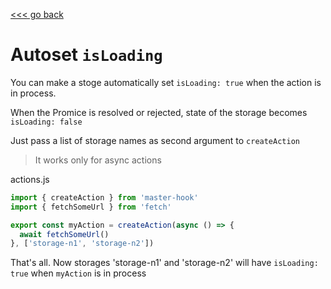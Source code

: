 [<<< go back](https://github.com/opium-pro/master-hook)

# Autoset `isLoading`

You can make a stoge automatically set `isLoading: true` when the action is in process.

When the Promice is resolved or rejected, state of the storage becomes `isLoading: false`

Just pass a list of storage names as second argument to `createAction`

> It works only for async actions

actions.js
```js
import { createAction } from 'master-hook'
import { fetchSomeUrl } from 'fetch'

export const myAction = createAction(async () => {
  await fetchSomeUrl()
}, ['storage-n1', 'storage-n2'])
```

That's all. Now storages 'storage-n1' and 'storage-n2' will have `isLoading: true` when `myAction` is in process